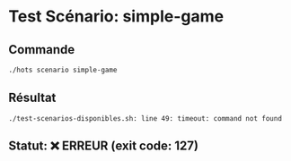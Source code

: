 # Test Scénario: simple-game

## Commande
```bash
./hots scenario simple-game
```

## Résultat
```
./test-scenarios-disponibles.sh: line 49: timeout: command not found
```

## Statut: ❌ ERREUR (exit code: 127)
